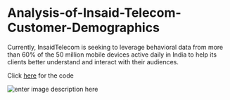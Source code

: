 # Analysis-of-Insaid-Telecom-Customer-Demographics
Currently, InsaidTelecom is seeking to leverage behavioral data from more than 60% of the 50 million mobile devices active daily in India to help its clients better understand and interact with their audiences.

Click [here](https://github.com/PrajwalRLJagtap/MACHINE-LEARNING-ON-AUTOMOBILE-CO2-EMISSIONS/blob/main/ML%20Foundation%20Project%20-%20CO2%20Emissions.ipynb) for the code

![enter image description here](https://imageio.forbes.com/specials-images/dam/imageserve/1148658688/960x0.jpg?fit=bounds&format=jpg&width=960)


